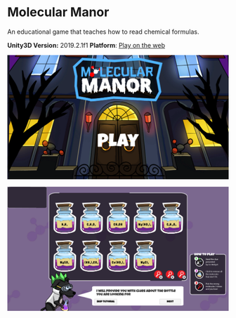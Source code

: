 # Molecular Manor

An educational game that teaches how to read chemical formulas.

**Unity3D Version:** 2019.2.1f1
**Platform**: [Play on the web](https://katherinenf.github.io/molecular-manor/)

![Screenshot1](https://raw.githubusercontent.com/katherinenf/molecular-manor/master/screenshots/screenshot1.png)

![Screenshot2](https://raw.githubusercontent.com/katherinenf/molecular-manor/master/screenshots/screenshot2.png)